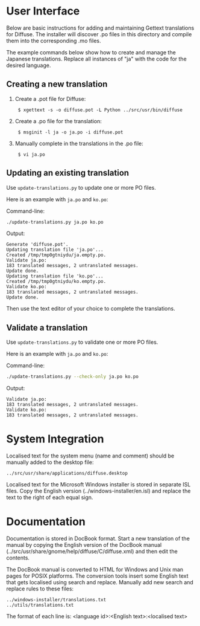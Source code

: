 User Interface
==============

Below are basic instructions for adding and maintaining Gettext translations
for Diffuse.  The installer will discover .po files in this directory and
compile them into the corresponding .mo files.

The example commands below show how to create and manage the Japanese
translations.  Replace all instances of "ja" with the code for the desired
language.

Creating a new translation
--------------------------

1. Create a .pot file for Diffuse:

        $ xgettext -s -o diffuse.pot -L Python ../src/usr/bin/diffuse

2. Create a .po file for the translation:

        $ msginit -l ja -o ja.po -i diffuse.pot

3. Manually complete in the translations in the .po file:

        $ vi ja.po

Updating an existing translation
--------------------------------

Use `update-translations.py` to update one or more PO files.

Here is an example with `ja.po` and `ko.po`:

Command-line:
```sh
./update-translations.py ja.po ko.po
```

Output:
```
Generate 'diffuse.pot'.
Updating translation file 'ja.po'...
Created /tmp/tmp0gtniydu/ja.empty.po.
Validate ja.po:
183 translated messages, 2 untranslated messages.
Update done.
Updating translation file 'ko.po'...
Created /tmp/tmp0gtniydu/ko.empty.po.
Validate ko.po:
183 translated messages, 2 untranslated messages.
Update done.
```

Then use the text editor of your choice to complete the translations.

Validate a translation
----------------------

Use `update-translations.py` to validate one or more PO files.

Here is an example with `ja.po` and `ko.po`:

Command-line:
```sh
./update-translations.py --check-only ja.po ko.po
```

Output:
```
Validate ja.po:
183 translated messages, 2 untranslated messages.
Validate ko.po:
183 translated messages, 2 untranslated messages.
```

System Integration
==================

Localised text for the system menu (name and comment) should be manually
added to the desktop file:

    ../src/usr/share/applications/diffuse.desktop

Localised text for the Microsoft Windows installer is stored in separate ISL
files.  Copy the English version (../windows-installer/en.isl) and replace the
text to the right of each equal sign.

Documentation
=============

Documentation is stored in DocBook format.  Start a new translation of the
manual by copying the English version of the DocBook manual
(../src/usr/share/gnome/help/diffuse/C/diffuse.xml) and then edit the
contents.

The DocBook manual is converted to HTML for Windows and Unix man pages for
POSIX platforms.  The conversion tools insert some English text that gets
localised using search and replace.  Manually add new search and replace rules
to these files:

    ../windows-installer/translations.txt
    ../utils/translations.txt

The format of each line is: \<language id\>:\<English text\>:\<localised text\>
